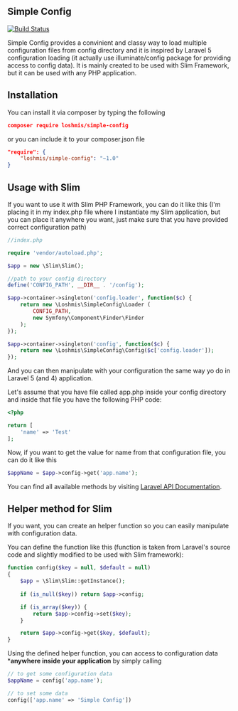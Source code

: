 ## Simple Config

[![Build Status](https://travis-ci.org/loshmis/simple-config.svg?branch=master)](https://travis-ci.org/loshmis/simple-config)

Simple Config provides a convinient and classy way to load multiple configuration files from config directory and it is
inspired by Laravel 5 configuration loading (it actually use illuminate/config package for providing access to config
data). It is mainly created to be used with Slim Framework, but it can be used with any PHP application.

## Installation

You can install it via composer by typing the following

```json
composer require loshmis/simple-config
```

or you can include it to your composer.json file 

```json
"require": {
    "loshmis/simple-config": "~1.0"
}
```

## Usage with Slim

If you want to use it with Slim PHP Framework, you can do it like this (I'm placing it in my index.php file where I instantiate my Slim application, but you can place it 
anywhere you want, just make sure that you have provided correct configuration path)

```php
//index.php

require 'vendor/autoload.php';

$app = new \Slim\Slim();

//path to your config directory
define('CONFIG_PATH', __DIR__ . '/config');

$app->container->singleton('config.loader', function($c) {
    return new \Loshmis\SimpleConfig\Loader (
        CONFIG_PATH,
        new Symfony\Component\Finder\Finder
    );
});

$app->container->singleton('config', function($c) {
    return new \Loshmis\SimpleConfig\Config($c['config.loader']);
});
```

And you can then manipulate with your configuration the same way yo do in Laravel 5 (and 4) application.

Let's assume that you have file called app.php inside your config directory and inside that file you have the following PHP code:

```php
<?php

return [
    'name' => 'Test'
];
```

Now, if you want to get the value for name from that configuration file, you can do it like this

```php
$appName = $app->config->get('app.name');
```

You can find all available methods by visiting [Laravel API Documentation](http://laravel.com/api/5.0/Illuminate/Config/Repository.html).
 
## Helper method for Slim

If you want, you can create an helper function so you can easily manipulate with configuration data. 

You can define the function like this (function is taken from Laravel's source code and slightly modified to be used with Slim framework):

```php
function config($key = null, $default = null)
{
    $app = \Slim\Slim::getInstance();
    
    if (is_null($key)) return $app->config;

    if (is_array($key)) {
        return $app->config->set($key);
    }

    return $app->config->get($key, $default);
}
```

Using the defined helper function, you can access to configuration data ***anywhere inside your application** by simply calling

```php
// to get some configuration data
$appName = config('app.name');

// to set some data
config(['app.name' => 'Simple Config'])
```




    
    
